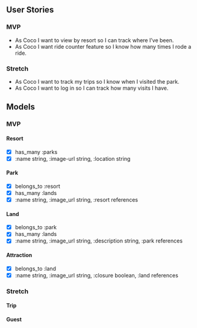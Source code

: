 ## User Stories

### MVP
- As Coco I want to view by resort so I can track where I’ve been.
- As Coco I want ride counter feature so I know how many times I rode a ride.

### Stretch
- As Coco I want to track my trips so I know when I visited the park.
- As Coco I want to log in so I can track how many visits I have.


## Models

### MVP
#### Resort
- [x] has_many :parks
- [x] :name string, :image-url string, :location string

#### Park
- [x] belongs_to :resort
- [x] has_many :lands
- [x] :name string, :image_url string, :resort references

#### Land
- [x] belongs_to :park
- [x] has_many :lands
- [x] :name string, :image_url string, :description string, :park references

#### Attraction
- [x] belongs_to :land
- [x] :name string, :image_url string, :closure boolean, :land references

### Stretch
#### Trip
#### Guest
